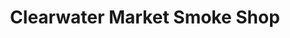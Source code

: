 ---
title: "Clearwater Market Smoke Shop"
url: /bremerton/clearwater-market-smoke-shop/
shop: tobacco
---